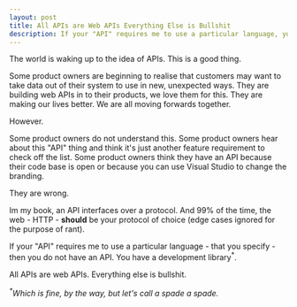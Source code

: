 ```yaml
---
layout: post
title: All APIs are Web APIs Everything Else is Bullshit
description: If your "API" requires me to use a particular language, you do not have an API. You have a development library.
---
```

The world is waking up to the idea of APIs. This is a good thing.

Some product owners are beginning to realise that customers may want to take data out of their system to use in new, unexpected ways. They are building web APIs in to their products, we love them for this. They are making our lives better. We are all moving forwards together.

However.

Some product owners do not understand this. Some product owners hear about this "API" thing and think it's just another feature requirement to check off the list. Some product owners think they have an API because their code base is open or because you can use Visual Studio to change the branding.

They are wrong.

Im my book, an API interfaces over a protocol. And 99% of the time, the web - HTTP - **should** be your protocol of choice (edge cases ignored for the purpose of rant).

If your "API" requires me to use a particular language - that you specify - then you do not have an API. You have a development library<sup>*</sup>.

All APIs are web APIs. Everything else is bullshit.

<em class="muted"><sup>*</sup>Which is fine, by the way, but let's call a spade a spade.</em>
